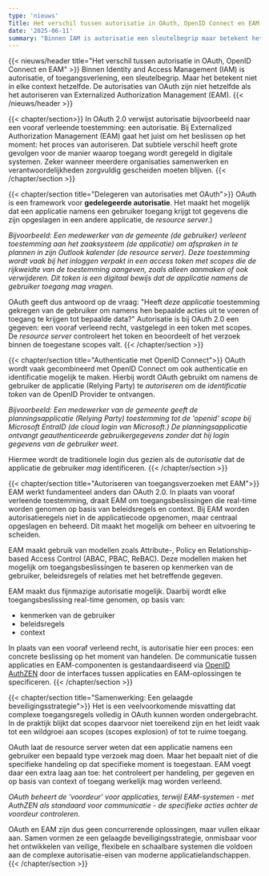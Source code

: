 ```yaml
---
type: 'nieuws'
Title: Het verschil tussen autorisatie in OAuth, OpenID Connect en EAM
date: '2025-06-11'
summary: "Binnen IAM is autorisatie een sleutelbegrip maar betekent het niet altijd hetzelfde. De autorisaties van OAuth en OpenID Connect zijn niet hetzelfde als het autoriseren van Externalized Authorization Management (EAM)."
---
```


{{< nieuws/header title="Het verschil tussen autorisatie in OAuth, OpenID Connect en EAM" >}}
Binnen  Identity and Access Management (IAM) is autorisatie, of toegangsverlening, een sleutelbegrip. Maar het betekent niet in elke context hetzelfde. De autorisaties van OAuth zijn niet hetzelfde als het autoriseren van Externalized Authorization Management (EAM).
{{< /nieuws/header >}}

{{< chapter/section>}}
In OAuth 2.0 verwijst autorisatie bijvoorbeeld naar een vooraf verleende toestemming: een autorisatie. Bij Externalized Authorization Management (EAM) gaat het juist om het beslissen op het moment: het proces van autoriseren. Dat subtiele verschil heeft grote gevolgen voor de manier waarop toegang wordt 
geregeld in digitale systemen. Zeker wanneer meerdere organisaties samenwerken en verantwoordelijkheden zorgvuldig gescheiden moeten blijven.
{{< /chapter/section >}}

{{< chapter/section title="Delegeren van autorisaties met OAuth">}}
OAuth is een framework voor **gedelegeerde autorisatie**. Het maakt het mogelijk dat een applicatie namens een gebruiker toegang krijgt tot gegevens die zijn opgeslagen in een andere applicatie, de *resource server*.)

*Bijvoorbeeld: Een medewerker van de gemeente (de gebruiker) verleent toestemming aan het zaaksysteem (de applicatie) om afspraken in te plannen in zijn Outlook kalender (de resource server). Deze toestemming wordt vaak bij het inloggen verpakt in een access token met scopes die de rijkweidte van de toestemming aangeven, zoals alleen aanmaken of ook verwijderen. Dit token is een digitaal bewijs dat de applicatie namens de gebruiker toegang mag vragen.*

OAuth geeft dus antwoord op de vraag: "Heeft *deze applicatie* toestemming gekregen van de gebruiker om namens hen bepaalde acties uit te voeren of toegang te krijgen tot bepaalde data?" Autorisatie is bij OAuth 2.0 een gegeven: een vooraf verleend recht, vastgelegd in een token met scopes. De *resource server* controleert het token en beoordeelt of het verzoek binnen de toegestane scopes valt.
{{< /chapter/section >}}

{{< chapter/section title="Authenticatie met OpenID Connect">}}
OAuth wordt vaak gecombineerd met OpenID Connect om ook authenticatie en identificatie mogelijk te maken. Hierbij wordt OAuth gebruikt om namens de gebruiker de applicatie (Relying Party) te *autoriseren* om de *identificatie token* van de OpenID Provider te ontvangen. 

*Bijvoorbeeld: Een medewerker van de gemeente geeft de planningsapplicatie (Relying Party) toestemming tot de 'openid' scope bij Microsoft EntraID (de cloud login van Microsoft.) De planningsapplicatie ontvangt geauthenticeerde gebruikergegevens zonder dat hij login gegevens van de gebruiker weet.*

Hiermee wordt de traditionele login dus gezien als de *autorisatie* dat de applicatie de gebruiker *mag* identificeren.
{{< /chapter/section >}}

{{< chapter/section title="Autoriseren van toegangsverzoeken met EAM">}}
EAM werkt fundamenteel anders dan OAuth 2.0. In plaats van vooraf verleende toestemming, draait EAM om toegangsbeslissingen die real-time worden genomen op basis van beleidsregels en context. Bij EAM worden autorisatieregels niet in de applicatiecode opgenomen, maar centraal opgeslagen en beheerd. Dit maakt het mogelijk om beheer en uitvoering te scheiden.

EAM maakt gebruik van modellen zoals Attribute-, Policy en Relationship-based Access Control (ABAC, PBAC, ReBAC). Deze modellen maken het mogelijk om toegangsbeslissingen te baseren op kenmerken van de gebruiker, beleidsregels of relaties met het betreffende gegeven.

EAM maakt dus fijnmazige autorisatie mogelijk. Daarbij wordt elke toegangsbeslissing real-time genomen, op basis van:
- kenmerken van de gebruiker
- beleidsregels
- context

In plaats van een vooraf verleend recht, is autorisatie hier een proces: een 
concrete beslissing op het moment van handelen. De communicatie tussen 
applicaties en EAM-componenten is gestandaardiseerd via [OpenID AuthZEN](/methodiek/standaarden/) 
door de interfaces tussen applicaties en EAM-oplossingen te specificeren.
{{< /chapter/section >}}

{{< chapter/section title="Samenwerking: Een gelaagde beveiligingsstrategie">}}
Het is een veelvoorkomende misvatting dat complexe toegangsregels volledig in OAuth kunnen worden ondergebracht. In de praktijk blijkt dat scopes daarvoor niet toereikend zijn en het leidt vaak tot een wildgroei aan scopes (scopes explosion) of tot te ruime toegang.

OAuth laat de resource server weten dat een applicatie namens een gebruiker een bepaald type verzoek mag doen. Maar het bepaalt niet of die specifieke handeling op dat specifieke moment is toegestaan. EAM voegt daar 
een extra laag aan toe: het controleert per handeling, per gegeven en op basis van context of toegang werkelijk mag worden verleend.

*OAuth beheert de ‘voordeur’ voor applicaties, terwijl EAM-systemen - met AuthZEN als standaard voor communicatie - de specifieke acties achter de voordeur controleren.*

OAuth en EAM zijn dus geen concurrerende oplossingen, maar vullen elkaar aan. Samen vormen ze een gelaagde beveiligingsstrategie, onmisbaar voor het ontwikkelen van veilige, flexibele en schaalbare systemen die voldoen aan de complexe autorisatie-eisen van moderne applicatielandschappen.
{{< /chapter/section >}}
